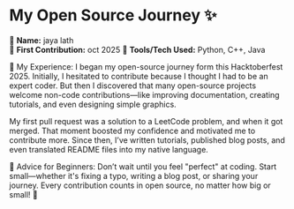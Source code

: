 # My Open Source Journey ✨

👤 **Name:** jaya lath  
📅 **First Contribution:** oct 2025 
🔧 **Tools/Tech Used:** Python, C++, Java

🌟 My Experience:
I began my open-source journey form this Hacktoberfest 2025. Initially, I hesitated to contribute because I thought I had to be an expert coder. But then I discovered that many open-source projects welcome non-code contributions—like improving documentation, creating tutorials, and even designing simple graphics.

My first pull request was a solution to a LeetCode problem, and when it got merged. That moment boosted my confidence and motivated me to contribute more. Since then, I’ve written tutorials, published blog posts, and even translated README files into my native language.

📌 Advice for Beginners:
Don’t wait until you feel "perfect" at coding. Start small—whether it's fixing a typo, writing a blog post, or sharing your journey. Every contribution counts in open source, no matter how big or small! 🚀
